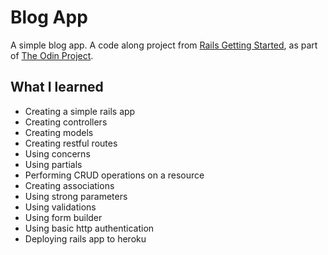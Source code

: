 # Blog App

A simple blog app. A code along project from [Rails Getting Started](https://guides.rubyonrails.org/getting_started.html), as part of [The Odin Project](https://theodinproject.com).

## What I learned
* Creating a simple rails app
* Creating controllers
* Creating models
* Creating restful routes
* Using concerns
* Using partials
* Performing CRUD operations on a resource
* Creating associations
* Using strong parameters
* Using validations
* Using form builder
* Using basic http authentication
* Deploying rails app to heroku
